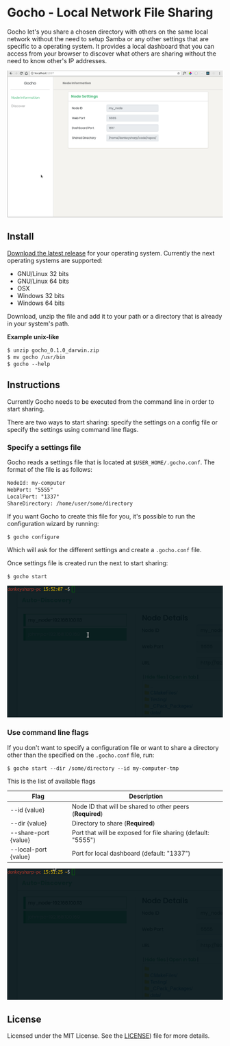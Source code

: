 Gocho - Local Network File Sharing
==================================

Gocho let's you share a chosen directory with others on the same local network without the need to setup Samba or any other settings that are specific to a operating system. It provides a local dashboard that you can access from your browser to discover what others are sharing without the need to know other's IP addresses.

<!-- Image of dashboard -->
![alt Gocho dashboard](docs/gocho-dashboard.gif)

## Install
[Download the latest release](https://github.com/donkeysharp/gocho/releases) for your operating system. Currently the next operating systems are supported:

* GNU/Linux 32 bits
* GNU/Linux 64 bits
* OSX
* Windows 32 bits
* Windows 64 bits

Download, unzip the file and add it to your path or a directory that is already in your system's path.

**Example unix-like**

    $ unzip gocho_0.1.0_darwin.zip
    $ mv gocho /usr/bin
    $ gocho --help

## Instructions
Currently Gocho needs to be executed from the command line in order to start sharing.

There are two ways to start sharing: specify the settings on a config file or specify the settings using command line flags.

### Specify a settings file
Gocho reads a settings file that is located at `$USER_HOME/.gocho.conf`. The format of the file is as follows:

```
NodeId: my-computer
WebPort: "5555"
LocalPort: "1337"
ShareDirectory: /home/user/some/directory
```

If you want Gocho to create this file for you, it's possible to run the configuration wizard by running:

    $ gocho configure

Which will ask for the different settings and create a `.gocho.conf` file.

Once settings file is created run the next to start sharing:

    $ gocho start

![alt Gocho wizard](docs/gocho-configure.gif)

### Use command line flags
If you don't want to specify a configuration file or want to share a directory other than the specified on the `.gocho.conf` file, run:

    $ gocho start --dir /some/directory --id my-computer-tmp

This is the list of available flags

Flag | Description
--- | ---
--id {value} | Node ID that will be shared to other peers (**Required**)
--dir {value} | Directory to share (**Required**)
--share-port {value} |  Port that will be exposed for file sharing (default: "5555")
--local-port {value} | Port for local dashboard (default: "1337")

<!-- gocho using flags -->
![alt Gocho flags](docs/gocho-start.gif)

## License
Licensed under the MIT License. See the [LICENSE](LICENSE)) file for more details.
